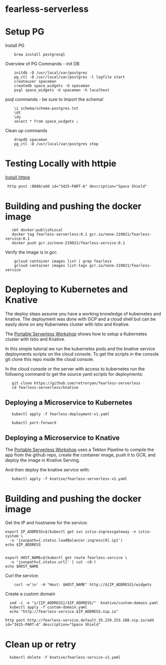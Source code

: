 # fearless-serverless

# Setup PG

Install PG
```shell script
    brew install postgresql
```

Overview of PG Commands - init DB 

```shell script
    initdb -D /usr/local/var/postgres
    pg_ctl -D /usr/local/var/postgres -l logfile start
    createuser spaceman
    createdb space_widgets -O spaceman
    psql space_widgets -U spaceman -h localhost
```

psql commands - be sure to import the schema!

```shell script
    \i schema/schema-postgres.txt
    \dt
    \du
    select * from space_widgets ;
```

Clean up commands
```shell script
    dropdb spaceman
    pg_ctl -D /usr/local/var/postgres stop
```

# Testing Locally with httpie

[Install httpie](https://httpie.org/)

```html
 http post :8080/add id="3425-PART-A" description="Space Shield"
```
 
 # Building and pushing the docker image
 
 ```shell script
    sbt docker:publishLocal 
    docker tag fearless-serverless:0.1 gcr.io/none-219021/fearless-service:0.1
    docker push gcr.io/none-219021/fearless-service:0.1
```

Verify the image is in gcr:

```shell script
    gcloud container images list | grep fearless
    gcloud container images list-tags gcr.io/none-219021/fearless-service
```

 # Deploying to Kubernetes and Knative
 
The deploy steps assume you have a working knowledge of kubernetes and knative.  The deployment was done with GCP and a cloud shell but can be easily done on any Kubernetes cluster with Istio and Knative.
 
The [Portable Serverless Workshop](https://docs.google.com/document/d/1bWAxf5dXgPYWKkrRussz5h8qfCQU7vSpFIpYEBPZGP8/edit#) shows how to setup a Kubernetes cluster with Istio and Knative.  
  
In this simple tutorial we run the kubernetes pods and the knative service deployments scripts on the cloud console.  To get the scripts in the console git clone this repo inside the cloud console.
 
In the cloud console or the server with access to kubernetes run the following command to get the source yaml scripts for deployments:
  
 ```shell script
    git clone https://github.com/retroryan/fearless-serverless
    cd fearless-serverless/knative
```

## Deploying a Microservice to Kubernetes

 ```shell script
    kubectl apply -f fearless-deployment-v1.yaml

    kubectl port-forward 
```

## Deploying a Microservice to Knative

The [Portable Serverless Workshop](https://docs.google.com/document/d/1bWAxf5dXgPYWKkrRussz5h8qfCQU7vSpFIpYEBPZGP8/edit#) uses a Tekton Pipeline to compile the app from the github repo, create the container image, push it to GCR, and deploy the image in Knative Serving.

And then deploy the knative service with:

 ```shell script
    kubectl apply -f knative/fearless-serverless-v1.yaml
```


 # Building and pushing the docker image

Get the IP and hostname for the service:

```shell script
export IP_ADDRESS=$(kubectl get svc istio-ingressgateway -n istio-system \
  -o 'jsonpath={.status.loadBalancer.ingress[0].ip}')
echo $IP_ADDRESS


export HOST_NAME=$(kubectl get route fearless-service \
  -o 'jsonpath={.status.url}' | cut -c8-)
echo $HOST_NAME
```

Curl the service:

```shell script
    curl -w'\n' -H "Host: $HOST_NAME" http://${IP_ADDRESS}/widgets
```

Create a custom domain

```shell script
  sed -i -e "s/{IP_ADDRESS}/$IP_ADDRESS/"  knative/custom-domain.yaml
  kubectl apply -f custom-domain.yaml
  echo "http://fearless-service.$IP_ADDRESS.nip.io"
```

```shell script
http post http://fearless-service.default.35.239.253.188.nip.io/add id="3425-PART-A" description="Space Shield"
```

# Clean up or retry

```shell script
  kubectl delete -f knative/fearless-service-v1.yaml
```


